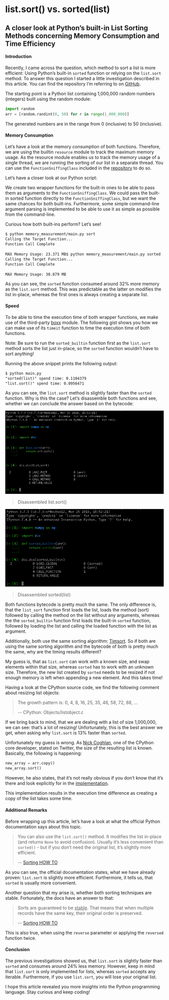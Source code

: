 # list.sort() vs. sorted(list)

## A closer look at Python’s built-in List Sorting Methods concerning Memory Consumption and Time Efficiency

#### Introduction
Recently, I came across the question, which method to sort a list is more efficient: 
Using Python’s built-in `sorted` function or relying on the `list.sort` method. 
To answer this question I started a little investigation described in this article. 
You can find the repository I’m referring to on [GitHub](https://github.com/DahlitzFlorian/list-sort-vs-sorted-list).

The starting point is a Python list containing 1,000,000 random numbers 
(integers) built using the random module:

```python
import random
arr = [random.randint(0, 50) for r in range(1_000_000)]
```

The generated numbers are in the range from 0 (inclusive) to 50 
(inclusive).

#### Memory Consumption
Let’s have a look at the memory consumption of both functions. 
Therefore, we are using the builtin `resource` module to track the maximum memory 
usage. As the resource module enables us to track the memory usage of a 
single thread, we are running the sorting of our list in a separate thread. 
You can use the `FunctionSniffingClass` included in the [repository](https://github.com/DahlitzFlorian/list-sort-vs-sorted-list) to do so.

Let’s have a closer look at our Python script:

We create two wrapper functions for the built-in ones to be able to pass 
them as arguments to the `FunctionSniffingClass`. We could pass the built-
in sorted function directly to the `FunctionSniffingClass`, but we want the 
same chances for both built-ins. Furthermore, some simple command-line 
argument parsing is implemented to be able to use it as simple as possible 
from the command-line.

Curious how both built-ins perform? Let’s see!

```
$ python memory_measurement/main.py sort
Calling the Target Function...
Function Call Complete

MAX Memory Usage: 23.371 MB$ python memory_measurement/main.py sorted
Calling the Target Function...
Function Call Complete

MAX Memory Usage: 30.879 MB
```

As you can see, the `sorted` function consumed around 32% more memory 
as the `list.sort` method. This was predictable as the latter on modifies the 
list in-place, whereas the first ones is always creating a separate list.

#### Speed
To be able to time the execution time of both wrapper functions, we make 
use of the third-party [boxx](https://github.com/DIYer22/boxx) module. 
The following gist shows you how we can make use of its `timeit` function 
to time the execution time of both functions.

Note: Be sure to run the `sorted_builtin` function first as the `list.sort` 
method sorts the list just in-place, so the `sorted` function wouldn’t have to 
sort anything!

Running the above snippet prints the following output:

```
$ python main.py
"sorted(list)" spend time: 0.1104379
"list.sort()" spend time: 0.0956471
```

As you can see, the `list.sort` method is slightly faster than the `sorted` 
function. Why is this the case? Let’s disassemble both functions and see, 
whether we can conclude the answer based on the bytecode:

![Image_1](Sorting_Image_1.png)
> Disassembled list.sort()

![Image_2](Sorting_Image_2.png)
> Disassembled sorted(list)

Both functions bytecode is pretty much the same. The only difference is, 
that the `list_sort` function first loads the list, loads the method (sort) 
followed by calling the method on the list without any arguments, whereas 
the the `sorted_builtin` function first loads the built-in `sorted` function, 
followed by loading the list and calling the loaded function with the list as 
argument.

Additionally, both use the same sorting algorithm: [Timsort](https://en.wikipedia.org/wiki/Timsort). 
So if both are using the same sorting algorithm and the bytecode of both is pretty much 
the same, why are the timing results different?

My guess is, that as `list.sort` can work with a known size, and swap 
elements within that size, whereas `sorted` has to work with an unknown 
size. Therefore, the new list created by `sorted` needs to be resized if not 
enough memory is left when appending a new element. And this takes 
time!

Having a look at the CPython source code, we find the following comment 
about resizing list objects:

> The growth pattern is: 0, 4, 8, 16, 25, 35, 46, 58, 72, 88, …
>
> -- CPython: Objects/listobject.c
>

If we bring back to mind, that we are dealing with a list of size 1,000,000, 
we can see: that’s a lot of resizing! Unfortunately, this is the best answer we 
get, when asking why `list.sort` is 13% faster than `sorted`.

Unfortunately my guess is wrong. As [Nick Coghlan](https://twitter.com/ncoghlan_dev), one of the CPython 
core developer, stated on Twitter, the size of the resulting list is known. 
Basically, the following is happening:

```python
new_array = arr.copy()
new_array.sort()
```

However, he also states, that it’s not really obvious if you don’t know that 
it’s there and look explicitly for in the [implementation](https://github.com/python/cpython/blob/2fb2bc81c3f40d73945c6102569495140e1182c7/Python/bltinmodule.c#L2238).

This implementation results in the execution time difference as creating a 
copy of the list takes some time.

#### Additional Remarks

Before wrapping up this article, let’s have a look at what the official Python 
documentation says about this topic.

> You can also use the `list.sort()` method. It modifies the list in-place (and 
> returns `None` to avoid confusion). Usually it’s less convenient than `sorted()` -
> but if you don’t need the original list, it’s slightly more efficient.
>
> -- [Sorting HOW TO](https://docs.python.org/3/howto/sorting.html#sorting-basics)
>

As you can see, the official documentation states, what we have already 
proven: `list.sort` is slightly more efficient. Furthermore, it tells us, that 
`sorted` is usually more convenient.

Another question that my arise is, whether both sorting techniques are 
stable. Fortunately, the docs have an answer to that:

> Sorts are guaranteed to be <ins>stable</ins>. That means that when multiple records 
> have the same key, their original order is preserved.
>
> -- [Sorting HOW TO](https://docs.python.org/3/howto/sorting.html#sort-stability-and-complex-sorts)
>

This is also true, when using the `reverse` parameter or applying the 
`reversed` function twice.

#### Conclusion
The previous investigations showed us, that `list.sort` is slightly faster 
than `sorted` and consumes around 24% less memory. However, keep in 
mind that `list.sort` is only implemented for lists, whereas `sorted` accepts 
any iterable. Furthermore, if you use `list.sort`, you will lose your original 
list.

I hope this article revealed you more insights into the Python programming 
language. Stay curious and keep coding!
